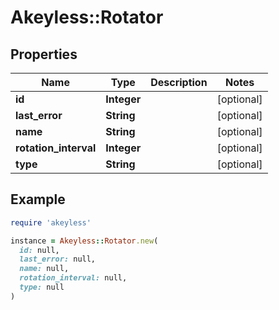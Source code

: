 # Akeyless::Rotator

## Properties

| Name | Type | Description | Notes |
| ---- | ---- | ----------- | ----- |
| **id** | **Integer** |  | [optional] |
| **last_error** | **String** |  | [optional] |
| **name** | **String** |  | [optional] |
| **rotation_interval** | **Integer** |  | [optional] |
| **type** | **String** |  | [optional] |

## Example

```ruby
require 'akeyless'

instance = Akeyless::Rotator.new(
  id: null,
  last_error: null,
  name: null,
  rotation_interval: null,
  type: null
)
```

